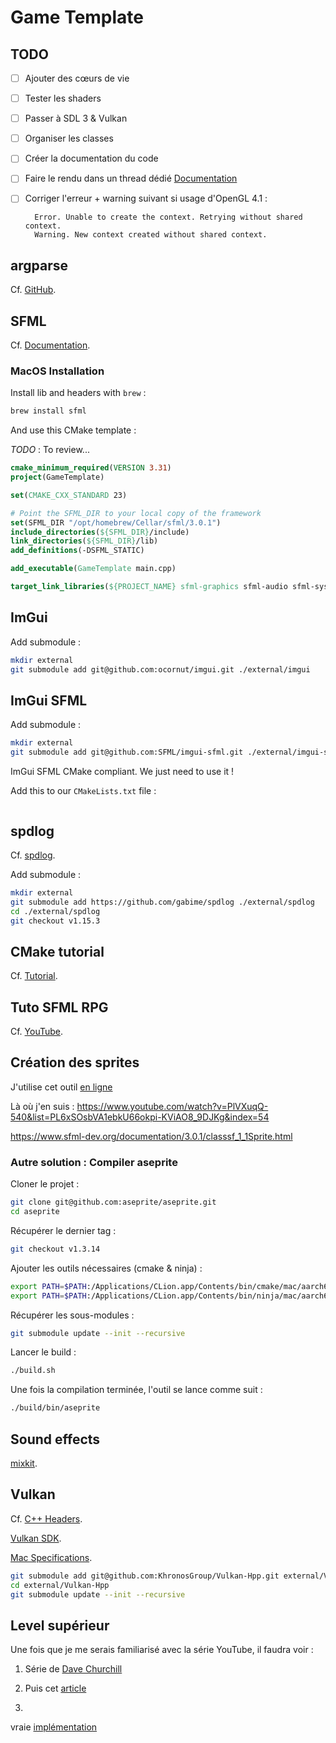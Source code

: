 # Game Template

## TODO

- [ ] Ajouter des cœurs de vie
- [ ] Tester les shaders
- [ ] Passer à SDL 3 & Vulkan
- [ ] Organiser les classes
- [ ] Créer la documentation du code
- [ ] Faire le rendu dans un thread
  dédié [Documentation](https://www.sfml-dev.org/tutorials/2.0/window-opengl-fr.php#dessiner-depuis-un-thread)
- [ ] Corriger l'erreur + warning suivant si usage d'OpenGL 4.1 :

        Error. Unable to create the context. Retrying without shared context.
        Warning. New context created without shared context.

## argparse

Cf. [GitHub](https://github.com/p-ranav/argparse).

## SFML

Cf. [Documentation](https://www.sfml-dev.org/documentation/3.0.1/).

### MacOS Installation

Install lib and headers with `brew` :

```sh
brew install sfml
```

And use this CMake template :

*TODO* : To review...

```CMake
cmake_minimum_required(VERSION 3.31)
project(GameTemplate)

set(CMAKE_CXX_STANDARD 23)

# Point the SFML_DIR to your local copy of the framework
set(SFML_DIR "/opt/homebrew/Cellar/sfml/3.0.1")
include_directories(${SFML_DIR}/include)
link_directories(${SFML_DIR}/lib)
add_definitions(-DSFML_STATIC)

add_executable(GameTemplate main.cpp)

target_link_libraries(${PROJECT_NAME} sfml-graphics sfml-audio sfml-system sfml-window)
```

## ImGui

Add submodule :

```bash
mkdir external
git submodule add git@github.com:ocornut/imgui.git ./external/imgui
```

## ImGui SFML

Add submodule :

```bash
mkdir external
git submodule add git@github.com:SFML/imgui-sfml.git ./external/imgui-sfml
```

ImGui SFML CMake compliant. We just need to use it !

Add this to our `CMakeLists.txt` file :

```CMake

```

## spdlog

Cf. [spdlog](https://github.com/gabime/spdlog).

Add submodule :

```bash
mkdir external
git submodule add https://github.com/gabime/spdlog ./external/spdlog
cd ./external/spdlog
git checkout v1.15.3
```

## CMake tutorial

Cf. [Tutorial](https://edw.is/using-cmake/).

## Tuto SFML RPG

Cf. [YouTube](https://www.youtube.com/playlist?list=PL6xSOsbVA1ebkU66okpi-KViAO8_9DJKg).

## Création des sprites

J'utilise cet outil [en ligne](https://www.piskelapp.com/p/create/sprite/)

Là où j'en suis :
https://www.youtube.com/watch?v=PlVXuqQ-540&list=PL6xSOsbVA1ebkU66okpi-KViAO8_9DJKg&index=54

https://www.sfml-dev.org/documentation/3.0.1/classsf_1_1Sprite.html

### Autre solution : Compiler aseprite

Cloner le projet :

```bash
git clone git@github.com:aseprite/aseprite.git
cd aseprite
```

Récupérer le dernier tag :

```bash
git checkout v1.3.14
```

Ajouter les outils nécessaires (cmake & ninja) :

```bash
export PATH=$PATH:/Applications/CLion.app/Contents/bin/cmake/mac/aarch64/bin
export PATH=$PATH:/Applications/CLion.app/Contents/bin/ninja/mac/aarch64
```

Récupérer les sous-modules :

```bash
git submodule update --init --recursive
```

Lancer le build :

```bash
./build.sh
```

Une fois la compilation terminée, l'outil se lance comme suit :

```bash
./build/bin/aseprite
```

## Sound effects

[mixkit](https://mixkit.co/free-sound-effects/game/).

## Vulkan

Cf. [C++ Headers](https://github.com/KhronosGroup/Vulkan-Hpp).

[Vulkan SDK](https://vulkan.lunarg.com).

[Mac Specifications](https://vulkan.lunarg.com/doc/sdk/1.4.304.0/mac/vkspec.html).

```bash
git submodule add git@github.com:KhronosGroup/Vulkan-Hpp.git external/Vulkan-Hpp
cd external/Vulkan-Hpp
git submodule update --init --recursive
```

## Level supérieur

Une fois que je me serais familiarisé avec la série YouTube, il faudra voir :

1) Série de [Dave Churchill](https://www.youtube.com/watch?v=Eoq12SNaWI8&list=PL_xRyXins84_Sq7yZkxGP_MgYAH-Zo8Uu)

2) Puis cet [article](https://austinmorlan.com/posts/entity_component_system/)

3)

vraie [implémentation](https://github.com/CppCon/CppCon2015/blob/master/Tutorials/Implementation%20of%20a%20component-based%20entity%20system%20in%20modern%20C%2B%2B/Source%20Code/p7.cpp)

